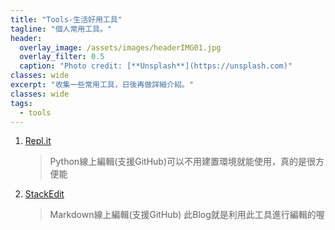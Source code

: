 ```yaml
---
title: "Tools-生活好用工具"
tagline: "個人常用工具。"
header:
  overlay_image: /assets/images/headerIMG01.jpg
  overlay_filter: 0.5
  caption: "Photo credit: [**Unsplash**](https://unsplash.com)"
classes: wide
excerpt: "收集一些常用工具，日後再做詳細介紹。"
classes: wide
tags:
  - tools
---
```


1. [Repl.it](https://repl.it/)
	>Python線上編輯(支援GitHub)可以不用建置環境就能使用，真的是很方便能
3. [StackEdit](Stackedit.io)
	> Markdown線上編輯(支援GitHub)
	此Blog就是利用此工具進行編輯的喔
<!--stackedit_data:
eyJoaXN0b3J5IjpbLTk3MjYwNDE3Ml19
-->